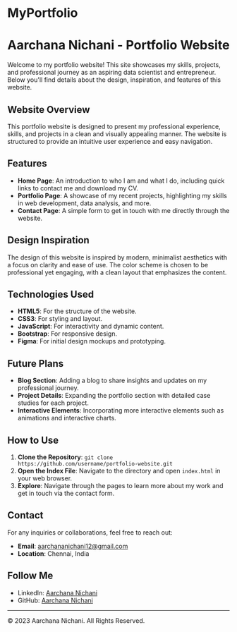 # MyPortfolio
# Aarchana Nichani - Portfolio Website

Welcome to my portfolio website! This site showcases my skills, projects, and professional journey as an aspiring data scientist and entrepreneur. Below you'll find details about the design, inspiration, and features of this website.

## Website Overview

This portfolio website is designed to present my professional experience, skills, and projects in a clean and visually appealing manner. The website is structured to provide an intuitive user experience and easy navigation.

## Features

- **Home Page**: An introduction to who I am and what I do, including quick links to contact me and download my CV.
- **Portfolio Page**: A showcase of my recent projects, highlighting my skills in web development, data analysis, and more.
- **Contact Page**: A simple form to get in touch with me directly through the website.

## Design Inspiration

The design of this website is inspired by modern, minimalist aesthetics with a focus on clarity and ease of use. The color scheme is chosen to be professional yet engaging, with a clean layout that emphasizes the content.

## Technologies Used

- **HTML5**: For the structure of the website.
- **CSS3**: For styling and layout.
- **JavaScript**: For interactivity and dynamic content.
- **Bootstrap**: For responsive design.
- **Figma**: For initial design mockups and prototyping.

## Future Plans

- **Blog Section**: Adding a blog to share insights and updates on my professional journey.
- **Project Details**: Expanding the portfolio section with detailed case studies for each project.
- **Interactive Elements**: Incorporating more interactive elements such as animations and interactive charts.

## How to Use

1. **Clone the Repository**: `git clone https://github.com/username/portfolio-website.git`
2. **Open the Index File**: Navigate to the directory and open `index.html` in your web browser.
3. **Explore**: Navigate through the pages to learn more about my work and get in touch via the contact form.

## Contact

For any inquiries or collaborations, feel free to reach out:

- **Email**: [aarchananichani12@gmail.com](mailto:aarchananichani12@gmail.com)
- **Location**: Chennai, India

## Follow Me

- LinkedIn: [Aarchana Nichani](https://www.linkedin.com/in/aarchananichani)
- GitHub: [Aarchana Nichani](https://github.com/username)

---

© 2023 Aarchana Nichani. All Rights Reserved.
